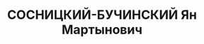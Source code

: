 ---
title: СОСНИЦКИЙ-БУЧИНСКИЙ Ян Мартынович
description: "Род. в 1882, Витебская губ., Городокский уезд, с. Жучковцы, украинец,\
  \ обр.: низшее, б/п. Проживал: Москва, ул. Мархлевского, д. 18, кв. 59. Дворник\
  \ в московской школе № 275. \n  Арестован 11.09.1937. Обв.: шпионаж. Приговор: ВК\
  \ ВС СССР, 27.10.1937 – ВМН. Расстрелян 27.10.1937, г.Москва. \n  Реабилитирован\
  \ ВК ВС СССР 02.09.1960"
---